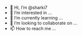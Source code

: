 - 👋 Hi, I’m @sharki7
- 👀 I’m interested in ...
- 🌱 I’m currently learning ...
- 💞️ I’m looking to collaborate on ...
- 📫 How to reach me ...

<!---
sharki7/sharki7 is a ✨ special ✨ repository because its `README.md` (this file) appears on your GitHub profile.
You can click the Preview link to take a look at your changes.............
--->
